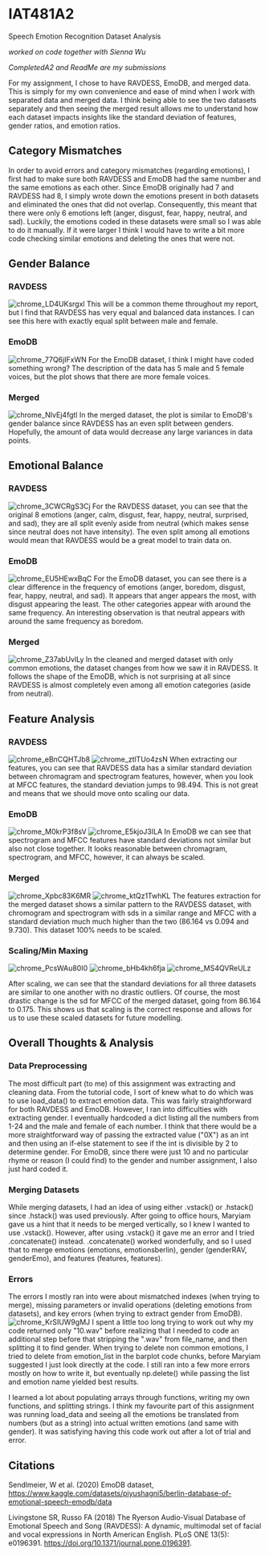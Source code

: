 # IAT481A2
Speech Emotion Recognition Dataset Analysis
  
*worked on code together with Sienna Wu*  


*CompletedA2 and ReadMe are my submissions*

For my assignment, I chose to have RAVDESS, EmoDB, and merged data. This is simply for my own convenience and ease of mind when I work with separated data and merged data. I think being able to see the two datasets separately and then seeing the merged result allows me to understand how each dataset impacts insights like the standard deviation of features, gender ratios, and emotion ratios. 

## Category Mismatches

In order to avoid errors and category mismatches (regarding emotions), I first had to make sure both RAVDESS and EmoDB had the same number and the same emotions as each other. Since EmoDB originally had 7 and RAVDESS had 8, I simply wrote down the emotions present in both datasets and eliminated the ones that did not overlap. Consequently, this meant that there were only 6 emotions left (anger, disgust, fear, happy, neutral, and sad). Luckily, the emotions coded in these datasets were small so I was able to do it manually. If it were larger I think I would have to write a bit more code checking similar emotions and deleting the ones that were not.

## Gender Balance 
### RAVDESS 
![chrome_LD4UKsrgxl](https://github.com/merfurfu/IAT481A2/assets/55826426/19a7fe8d-6f20-4164-abbf-fd7a7e0199d7)
This will be a common theme throughout my report, but I find that RAVDESS has very equal and balanced data instances. I can see this here with exactly equal split between male and female. 

### EmoDB
![chrome_77Q6jIFxWN](https://github.com/merfurfu/IAT481A2/assets/55826426/0fb01b1c-bf50-4e83-b4f8-4882ad30f574)
For the EmoDB dataset, I think I might have coded something wrong? The description of the data has 5 male and 5 female voices, but the plot shows that there are more female voices. 

### Merged
![chrome_NIvEj4fgtl](https://github.com/merfurfu/IAT481A2/assets/55826426/9a67eab9-c0ee-4919-8e06-566b4710a3bf)
In the merged dataset, the plot is similar to EmoDB's gender balance since RAVDESS has an even split between genders. Hopefully, the amount of data would decrease any large variances in data points. 

## Emotional Balance
### RAVDESS  

![chrome_3CWCRgS3Cj](https://github.com/merfurfu/IAT481A2/assets/55826426/e8400470-2a85-4e04-b6a8-304f47c0e0cc)
For the RAVDESS dataset, you can see that the original 8 emotions (anger, calm, disgust, fear, happy, neutral, surprised, and sad), they are all split evenly aside from neutral (which makes sense since neutral does not have intensity). The even split among all emotions would mean that RAVDESS would be a great model to train data on. 


### EmoDB

![chrome_EU5HEwxBqC](https://github.com/merfurfu/IAT481A2/assets/55826426/086d7f80-4b9e-4ebb-a29f-6328c3909a8a)
For the EmoDB dataset, you can see there is a clear difference in the frequency of emotions (anger, boredom, disgust, fear, happy, neutral, and sad). It appears that anger appears the most, with disgust appearing the least. The other categories appear with around the same frequency. An interesting observation is that neutral appears with around the same frequency as boredom. 

### Merged
![chrome_Z37abUvlLy](https://github.com/merfurfu/IAT481A2/assets/55826426/8d14ee40-b3e9-40cc-bcdf-fcbfcdfd6ec1)
In the cleaned and merged dataset with only common emotions, the dataset changes from how we saw it in RAVDESS. It follows the shape of the EmoDB, which is not surprising at all since RAVDESS is almost completely even among all emotion categories (aside from neutral). 

## Feature Analysis 
### RAVDESS
![chrome_eBnCQHTJb8](https://github.com/merfurfu/IAT481A2/assets/55826426/838b5360-4cc3-4e29-b770-13e2b8475f41)
![chrome_ztlTUo4zsN](https://github.com/merfurfu/IAT481A2/assets/55826426/c335e23c-607b-47c5-9989-35bebf3e596e)
When extracting our features, you can see that RAVDESS data has a similar standard deviation between chromagram and spectrogram features, however, when you look at MFCC features, the standard deviation jumps to 98.494. This is not great and means that we should move onto scaling our data. 

### EmoDB 
![chrome_M0krP3f8sV](https://github.com/merfurfu/IAT481A2/assets/55826426/1f3bc18b-26fa-4bf3-a3d0-aa0de5c1d706)
![chrome_E5kjoJ3ILA](https://github.com/merfurfu/IAT481A2/assets/55826426/c8a4c68d-4a93-416d-9171-55fa82c65fb3)
In EmoDB we can see that spectrogram and MFCC features have standard deviations not similar but also not close together. It looks reasonable between chromagram, spectrogram, and MFCC, however, it can always be scaled. 

### Merged 
![chrome_Xpbc83K6MR](https://github.com/merfurfu/IAT481A2/assets/55826426/6e6f405f-2b8a-4cf3-8c29-adacf523eeee)
![chrome_ktQz1TwhKL](https://github.com/merfurfu/IAT481A2/assets/55826426/5791c89c-2678-4536-b2ce-70e9c5967de3)
The features extraction for the merged dataset shows a similar pattern to the RAVDESS dataset, with chromogram and spectrogram with sds in a similar range and MFCC with a standard deviation much much higher than the two (86.164 vs 0.094 and 9.730). This dataset 100% needs to be scaled. 


### Scaling/Min Maxing

![chrome_PcsWAu80I0](https://github.com/merfurfu/IAT481A2/assets/55826426/bf7b22db-6714-44bc-a2d2-36400f4a35e1)
![chrome_bHb4kh6fja](https://github.com/merfurfu/IAT481A2/assets/55826426/ceee1c3a-58a6-4456-9221-d0ac96d07033)
![chrome_MS4QVReULz](https://github.com/merfurfu/IAT481A2/assets/55826426/ddcd650d-ea0a-4e32-bfb8-0e14972ce392)

After scaling, we can see that the standard deviations for all three datasets are similar to one another with no drastic outliers. Of course, the most drastic change is the sd for MFCC of the merged dataset, going from 86.164 to 0.175. This shows us that scaling is the correct response and allows for us to use these scaled datasets for future modelling. 

## Overall Thoughts & Analysis

### Data Preprocessing
The most difficult part (to me) of this assignment was extracting and cleaning data. From the tutorial code, I sort of knew what to do which was to use load_data() to extract emotion data. This was fairly straightforward for both RAVDESS and EmoDB. However, I ran into difficulties with extracting gender. I eventually hardcoded a dict listing all the numbers from 1-24 and the male and female of each number. I think that there would be a more straightforward way of passing the extracted value ("0X") as an int and then using an if-else statement to see if the int is divisible by 2 to determine gender. For EmoDB, since there were just 10 and no particular rhyme or reason (I could find) to the gender and number assignment, I also just hard coded it. 

### Merging Datasets
While merging datasets, I had an idea of using either .vstack() or .hstack() since .hstack() was used previously. After going to office hours, Maryiam gave us a hint that it needs to be merged vertically, so I knew I wanted to use .vstack(). However, after using .vstack() it gave me an error and I tried .concatenate() instead. .concatenate() worked wonderfully, and so I used that to merge emotions (emotions, emotionsberlin), gender (genderRAV, genderEmo), and features (features, features). 

### Errors
The errors I mostly ran into were about mismatched indexes (when trying to merge), missing parameters or invalid operations (deleting emotions from datasets), and key errors (when trying to extract gender from EmoDB). 
![chrome_KrSIUW9gMJ](https://github.com/merfurfu/IAT481A2/assets/55826426/90993b93-71b6-46c9-990c-b7b8616c4ff4)
I spent a little too long trying to work out why my code returned only "10.wav" before realizing that I needed to code an additional step before that stripping the ".wav" from file_name, and then splitting it to find gender. When trying to delete non common emotions, I tried to delete from emotion_list in the barplot code chunks, before Maryiam suggested I just look directly at the code. I still ran into a few more errors mostly on how to write it, but eventually np.delete() while passing the list and emotion name yielded best results. 


I learned a lot about populating arrays through functions, writing my own functions, and splitting strings. I think my favourite part of this assignment was running load_data and seeing all the emotions be translated from numbers (but as a string) into actual written emotions (and same with gender). It was satisfying having this code work out after a lot of trial and error. 

## Citations 

Sendlmeier, W et al. (2020) EmoDB dataset, 
https://www.kaggle.com/datasets/piyushagni5/berlin-database-of-emotional-speech-emodb/data 

Livingstone SR, Russo FA (2018) The Ryerson Audio-Visual Database of Emotional Speech and Song (RAVDESS): A dynamic, multimodal set of facial and vocal expressions in North American English. PLoS ONE 13(5): e0196391. https://doi.org/10.1371/journal.pone.0196391.
